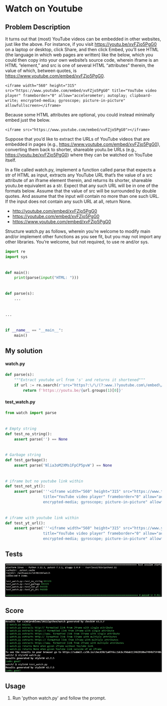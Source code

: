 # Watch on Youtube

## Problem Description

It turns out that (most) YouTube videos can be embedded in other websites, just like the above. For instance, if you visit https://youtu.be/xvFZjo5PgG0 on a laptop or desktop, click Share, and then click Embed, you’ll see HTML (the language in which web pages are written) like the below, which you could then copy into your own website’s source code, wherein iframe is an HTML “element,” and src is one of several HTML “attributes” therein, the value of which, between quotes, is https://www.youtube.com/embed/xvFZjo5PgG0.

```
<iframe width="560" height="315" src="https://www.youtube.com/embed/xvFZjo5PgG0" title="YouTube video player" frameborder="0" allow="accelerometer; autoplay; clipboard-write; encrypted-media; gyroscope; picture-in-picture" allowfullscreen></iframe>
```

Because some HTML attributes are optional, you could instead minimally embed just the below.

```
<iframe src="https://www.youtube.com/embed/xvFZjo5PgG0"></iframe>
```

Suppose that you’d like to extract the URLs of YouTube videos that are embedded in pages (e.g., https://www.youtube.com/embed/xvFZjo5PgG0), converting them back to shorter, shareable youtu.be URLs (e.g., https://youtu.be/xvFZjo5PgG0) where they can be watched on YouTube itself.

In a file called watch.py, implement a function called parse that expects a str of HTML as input, extracts any YouTube URL that’s the value of a src attribute of an iframe element therein, and returns its shorter, shareable youtu.be equivalent as a str. Expect that any such URL will be in one of the formats below. Assume that the value of src will be surrounded by double quotes. And assume that the input will contain no more than one such URL. If the input does not contain any such URL at all, return None.

- http://youtube.com/embed/xvFZjo5PgG0
- https://youtube.com/embed/xvFZjo5PgG0
- https://www.youtube.com/embed/xvFZjo5PgG0

Structure watch.py as follows, wherein you’re welcome to modify main and/or implement other functions as you see fit, but you may not import any other libraries. You’re welcome, but not required, to use re and/or sys.

```python
import re
import sys


def main():
    print(parse(input("HTML: ")))


def parse(s):
    ...


...


if __name__ == "__main__":
    main()
```

## My solution

#### watch.py

```python
def parse(s):
    """Extract youtube url from 's' and returns it shortened"""
    if url := re.search(r'src="https?:\/\/(?:www.)?youtube.com\/embed\/(.+?)"', s):
        return f'https://youtu.be/{url.groups(1)[0]}'
```

#### test_watch.py

```python
from watch import parse


# Empty string
def test_no_string():
    assert parse('') == None


# Garbage string
def test_garbage():
    assert parse('Nlia3oM2XMs1FpCP5pvW') == None


# iframe but no youtube link within
def test_not_yt():
    assert parse('''<iframe width="560" height="315" src="https://www.twitch.tv/embed/xvFZjo5PgG0"
                 title="YouTube video player" frameborder="0" allow="accelerometer; autoplay; clipboard-write;
                 encrypted-media; gyroscope; picture-in-picture" allowfullscreen></iframe>''') == None


# iframe with youtube link within
def test_yt_url():
    assert parse('''<iframe width="560" height="315" src="https://www.youtube.com/embed/xvFZjo5PgG0"
                 title="YouTube video player" frameborder="0" allow="accelerometer; autoplay; clipboard-write;
                 encrypted-media; gyroscope; picture-in-picture" allowfullscreen></iframe>''') == 'https://youtu.be/xvFZjo5PgG0'
```

## Tests

![All passed](./resources/tests.png)

## Score

![All good](./resources/score.png)

## Usage

1. Run 'python watch.py' and follow the prompt.